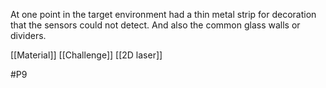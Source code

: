 At one point in the target environment had a thin metal strip for decoration that the sensors could not detect. And also the common glass walls or dividers.

[[Material]]
[[Challenge]]
[[2D laser]]

#P9 